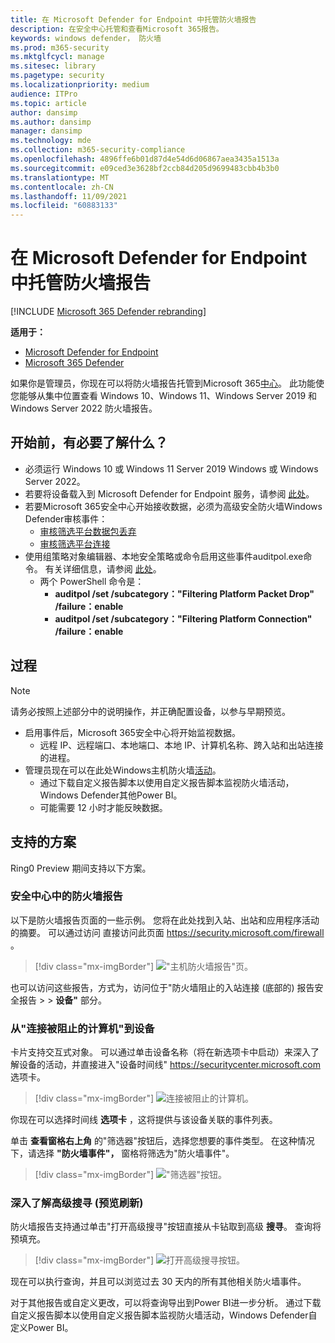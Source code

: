 ```yaml
---
title: 在 Microsoft Defender for Endpoint 中托管防火墙报告
description: 在安全中心托管和查看Microsoft 365报告。
keywords: windows defender， 防火墙
ms.prod: m365-security
ms.mktglfcycl: manage
ms.sitesec: library
ms.pagetype: security
ms.localizationpriority: medium
audience: ITPro
ms.topic: article
author: dansimp
ms.author: dansimp
manager: dansimp
ms.technology: mde
ms.collection: m365-security-compliance
ms.openlocfilehash: 4896ffe6b01d87d4e54d6d06867aea3435a1513a
ms.sourcegitcommit: e09ced3e3628bf2ccb84d205d9699483cbb4b3b0
ms.translationtype: MT
ms.contentlocale: zh-CN
ms.lasthandoff: 11/09/2021
ms.locfileid: "60883133"
---
```

# <a name="host-firewall-reporting-in-microsoft-defender-for-endpoint"></a>在 Microsoft Defender for Endpoint 中托管防火墙报告

[!INCLUDE [Microsoft 365 Defender rebranding](../../includes/microsoft-defender.md)]

**适用于：**
- [Microsoft Defender for Endpoint](https://go.microsoft.com/fwlink/p/?linkid=2154037)
- [Microsoft 365 Defender](https://go.microsoft.com/fwlink/?linkid=2118804)

如果你是管理员，你现在可以将防火墙报告托管到Microsoft 365[中心](https://security.microsoft.com)。 此功能使您能够从集中位置查看 Windows 10、Windows 11、Windows Server 2019 和 Windows Server 2022 防火墙报告。

## <a name="what-do-you-need-to-know-before-you-begin"></a>开始前，有必要了解什么？

- 必须运行 Windows 10 或 Windows 11 Server 2019 Windows 或 Windows Server 2022。
- 若要将设备载入到 Microsoft Defender for Endpoint 服务，请参阅 [此处](onboard-configure.md)。
- 若要Microsoft 365安全中心开始接收数据，必须为高级安全防火墙Windows Defender审核事件： 
  - [审核筛选平台数据包丢弃](/windows/security/threat-protection/auditing/audit-filtering-platform-packet-drop)
  - [审核筛选平台连接](/windows/security/threat-protection/auditing/audit-filtering-platform-connection)
- 使用组策略对象编辑器、本地安全策略或命令启用这些事件auditpol.exe命令。 有关详细信息，请参阅 [此处](/windows/win32/fwp/auditing-and-logging)。
  - 两个 PowerShell 命令是：
    - **auditpol /set /subcategory："Filtering Platform Packet Drop" /failure：enable**
    - **auditpol /set /subcategory："Filtering Platform Connection" /failure：enable**

## <a name="the-process"></a>过程

> [!NOTE]
> 请务必按照上述部分中的说明操作，并正确配置设备，以参与早期预览。

- 启用事件后，Microsoft 365安全中心将开始监视数据。
  - 远程 IP、远程端口、本地端口、本地 IP、计算机名称、跨入站和出站连接的进程。
- 管理员现在可以在此处Windows主机防火墙[活动](https://security.microsoft.com/firewall)。
  - 通过下载自定义报告脚本以使用自定义报告[](https://github.com/microsoft/MDATP-PowerBI-Templates/tree/master/Firewall)脚本监视防火墙活动，Windows Defender其他Power BI。
  - 可能需要 12 小时才能反映数据。

## <a name="supported-scenarios"></a>支持的方案

Ring0 Preview 期间支持以下方案。

### <a name="firewall-reporting-in-security-center"></a>安全中心中的防火墙报告

以下是防火墙报告页面的一些示例。 您将在此处找到入站、出站和应用程序活动的摘要。 可以通过访问 直接访问此页面 https://security.microsoft.com/firewall 。

> [!div class="mx-imgBorder"]
> !["主机防火墙报告"页。](\images\host-firewall-reporting-page.png)

也可以访问这些报告，方式为，访问位于"防火墙阻止的入站连接 (底部的) 报告安全报告 \>  \> **设备"** 部分。

### <a name="from-computers-with-a-blocked-connection-to-device"></a>从"连接被阻止的计算机"到设备

卡片支持交互式对象。 可以通过单击设备名称（将在新选项卡中启动）来深入了解设备的活动，并直接进入"设备时间线" https://securitycenter.microsoft.com 选项卡。 

> [!div class="mx-imgBorder"]
> ![连接被阻止的计算机。](\images\firewall-reporting-blocked-connection.png)

你现在可以选择时间线 **选项卡** ，这将提供与该设备关联的事件列表。

单击 **查看窗格右上角** 的"筛选器"按钮后，选择您想要的事件类型。 在这种情况下，请选择 **"防火墙事件"，** 窗格将筛选为"防火墙事件"。

> [!div class="mx-imgBorder"]
> !["筛选器"按钮。](\images\firewall-reporting-filters-button.png)

### <a name="drill-into-advanced-hunting-preview-refresh"></a>深入了解高级搜寻 (预览刷新) 

防火墙报告支持通过单击"打开高级搜寻"按钮直接从卡钻取到高级 **搜寻**。 查询将预填充。

> [!div class="mx-imgBorder"]
> ![打开高级搜寻按钮。](\images\firewall-reporting-advanced-hunting.png)

现在可以执行查询，并且可以浏览过去 30 天内的所有其他相关防火墙事件。

对于其他报告或自定义更改，可以将查询导出到Power BI进一步分析。 通过下载自定义报告脚本以使用自定义报告[](https://github.com/microsoft/MDATP-PowerBI-Templates/tree/master/Firewall)脚本监视防火墙活动，Windows Defender自定义Power BI。
